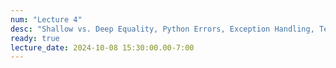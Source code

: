 ```yaml
---
num: "Lecture 4"
desc: "Shallow vs. Deep Equality, Python Errors, Exception Handling, Testing"
ready: true
lecture_date: 2024-10-08 15:30:00.00-7:00
---
```

